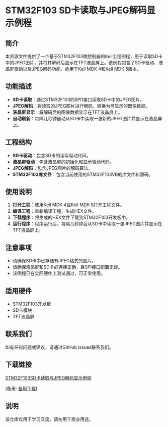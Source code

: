 # STM32F103 SD卡读取与JPEG解码显示例程

## 简介
本资源文件提供了一个基于STM32F103微控制器的Keil工程例程，用于读取SD卡中的JPEG图片，并将其解码后显示在TFT液晶屏上。该例程包含了SD卡驱动、液晶屏驱动以及JPEG解码功能，适用于Keil MDK 4和Keil MDK 5版本。

## 功能描述
- **SD卡读取**：通过STM32F103的SPI1接口读取SD卡中的JPEG图片。
- **JPEG解码**：将读取的JPEG图片进行解码，转换为可显示的图像数据。
- **液晶屏显示**：将解码后的图像数据显示在TFT液晶屏上。
- **自动刷新**：每隔几秒钟自动从SD卡中读取一张新的JPEG图片并显示在液晶屏上。

## 工程结构
- **SD卡驱动**：包含SD卡的读写驱动代码。
- **液晶屏驱动**：包含液晶屏的初始化和显示驱动代码。
- **JPEG解码**：包含JPEG图片的解码算法。
- **STM32F103库文件**：包含当前使用的STM32F103VB的库文件和源码。

## 使用说明
1. **打开工程**：使用Keil MDK 4或Keil MDK 5打开工程文件。
2. **编译工程**：重新编译工程，生成HEX文件。
3. **下载程序**：将生成的HEX文件下载到STM32F103开发板中。
4. **运行程序**：程序运行后，每隔几秒钟会从SD卡中读取一张JPEG图片并显示在TFT液晶屏上。

## 注意事项
- 请确保SD卡中已存储有JPEG格式的图片。
- 请确保液晶屏和SD卡的连接正确，且SPI接口配置无误。
- 该例程已在实际硬件上测试通过，可正常使用。

## 适用硬件
- STM32F103开发板
- SD卡模块
- TFT液晶屏

## 联系我们
如有任何问题或建议，请通过GitHub Issues联系我们。

## 下载链接
[STM32F103SD卡读取与JPEG解码显示例程](https://pan.quark.cn/s/1be705ef7ea8) 

(备用: [备用下载](https://pan.baidu.com/s/1o8OyClDTM71D2CwjH-ToOw?pwd=1234))

## 说明

该仓库仅用于学习交流，请勿用于商业用途。
